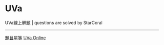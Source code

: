 # UVa
UVa線上解題 | questions are solved by StarCoral


- - - - - - - - - - - - - - - - - - - - - - - - - - - -
[題目星等](http://par.cse.nsysu.edu.tw/~advprog/star.php)
[UVa Online](https://uva.onlinejudge.org/)
